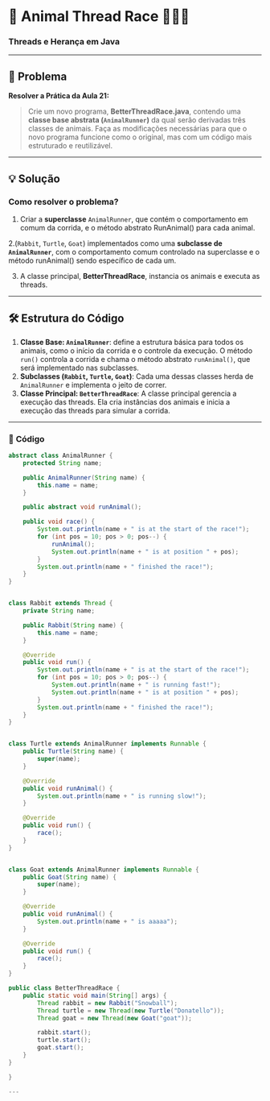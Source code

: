 # 🏁 **Animal Thread Race** 🐇🐢🐐
### **Threads e Herança em Java**

---

## **📖 Problema**  
**Resolver a Prática da Aula 21:**  
> Crie um novo programa, **BetterThreadRace.java**, contendo uma **classe base abstrata (`AnimalRunner`)** da qual serão derivadas três classes de animais. Faça as modificações necessárias para que o novo programa funcione como o original, mas com um código mais estruturado e reutilizável.

---

## **💡 Solução**  
 

### **Como resolver o problema?**
1. Criar a **superclasse** `AnimalRunner`, que contém o comportamento em comum da corrida, e o método abstrato RunAnimal() para cada animal.  

2.(`Rabbit`, `Turtle`, `Goat`) implementados como uma **subclasse de `AnimalRunner`**,  com o comportamento comum controlado na superclasse e o método runAnimal() sendo específico de cada um.

3. A classe principal, **BetterThreadRace**, instancia os animais e executa as threads.

---

## **🛠️ Estrutura do Código**

1. **Classe Base: `AnimalRunner`**: define a estrutura básica para todos os animais, como o início da corrida e o controle da execução. O método `run()` controla a corrida e chama o método abstrato `runAnimal()`, que será implementado nas subclasses.
2. **Subclasses (`Rabbit`, `Turtle`, `Goat`)**: Cada uma dessas classes herda de `AnimalRunner` e implementa o jeito de correr.
3. **Classe Principal: `BetterThreadRace`**: A classe principal gerencia a execução das threads. Ela cria instâncias dos animais e inicia a execução das threads para simular a corrida.

---

### 📜 **Código**

```java
abstract class AnimalRunner {
    protected String name;

    public AnimalRunner(String name) {
        this.name = name;
    }

    public abstract void runAnimal();

    public void race() {
        System.out.println(name + " is at the start of the race!");
        for (int pos = 10; pos > 0; pos--) {
            runAnimal();
            System.out.println(name + " is at position " + pos);
        }
        System.out.println(name + " finished the race!");
    }
}


class Rabbit extends Thread {
    private String name;

    public Rabbit(String name) {
        this.name = name;
    }

    @Override
    public void run() {
        System.out.println(name + " is at the start of the race!");
        for (int pos = 10; pos > 0; pos--) {
            System.out.println(name + " is running fast!");
            System.out.println(name + " is at position " + pos);
        }
        System.out.println(name + " finished the race!");
    }
}


class Turtle extends AnimalRunner implements Runnable {
    public Turtle(String name) {
        super(name);
    }

    @Override
    public void runAnimal() {
        System.out.println(name + " is running slow!");
    }

    @Override
    public void run() {
        race();
    }
}


class Goat extends AnimalRunner implements Runnable {
    public Goat(String name) {
        super(name);
    }

    @Override
    public void runAnimal() {
        System.out.println(name + " is aaaaa");
    }

    @Override
    public void run() {
        race();
    }
}

public class BetterThreadRace {
    public static void main(String[] args) {
        Thread rabbit = new Rabbit("Snowball");
        Thread turtle = new Thread(new Turtle("Donatello"));
        Thread goat = new Thread(new Goat("goat"));

        rabbit.start();
        turtle.start();
        goat.start();
    }
}

}

---



